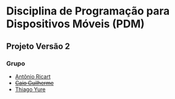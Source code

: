 # Disciplina de Programação para Dispositivos Móveis (PDM)
## Projeto Versão 2

### Grupo
 - [Antônio Ricart](https://github.com/ARJOM)
 - ~~[Caio Guilherme](https://github.com/caioguilherme10)~~
 - [Thiago Yure](https://github.com/ThiagoYure)